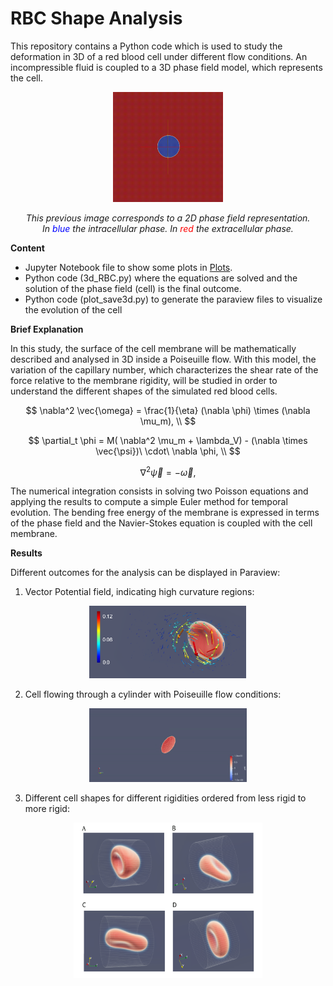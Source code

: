 # RBC Shape Analysis

This repository contains a Python code which is used to study the deformation in 3D of a red blood cell under different flow conditions. An incompressible fluid is coupled to a 3D phase field model, which represents the cell.
<p align="center">
  <img src="Images/Imagen1.gif" alt="drawing" width="35%" />
</p>

<p align="center">
  <em style="text-align: center;">This previous image corresponds to a 2D phase field representation. <br>
    In <font color="blue">blue</font> the intracellular phase. In <span style="color:red;">red</span> the extracellular phase.</em>
</p>

**Content**

- Jupyter Notebook file to show some plots in [Plots](Plots_Matplotlib).
- Python code (3d_RBC.py) where the equations are solved and the solution of the phase field (cell) is the final outcome.
- Python code (plot_save3d.py) to generate the paraview files to visualize the evolution of the cell 


**Brief Explanation**

In this study, the surface of the cell membrane will be mathematically described and analysed in 3D inside a Poiseuille flow. With this model, the variation of the capillary number, which characterizes the shear rate of the force relative to the membrane rigidity, will be studied in order to understand the different shapes of the simulated red blood cells.

$$
\nabla^2  \vec{\omega} = \frac{1}{\eta} (\nabla  \phi) \times (\nabla  \mu_m), \\
$$

$$
\partial_t  \phi = M( \nabla^2  \mu_m + \lambda_V) - (\nabla  \times  \vec{\psi})\ \cdot\ \nabla  \phi, \\
$$

$$
\nabla^2  \vec{\psi}= -\vec{\omega},
$$

The numerical integration consists in solving two Poisson equations and applying the results to compute a simple Euler method for temporal evolution. The bending free energy of the membrane is expressed in terms of the phase field and the Navier-Stokes equation is coupled with the cell membrane.

**Results**

Different outcomes for the analysis can be displayed in Paraview:

1. Vector Potential field, indicating high curvature regions:
   
<p align="center">
<img src="Images/vector.png" alt="drng" width="50%"/>
</p>

2. Cell flowing through a cylinder with Poiseuille flow conditions:

<p align="center">

<img src="Images/pulpo.gif" alt="drawing" width="50%"/>

</p>

3. Different cell shapes for different rigidities ordered from less rigid to more rigid:
<p align="center">

<img src="Images/def.svg" alt="drawing" width="60%"/>

</p>

